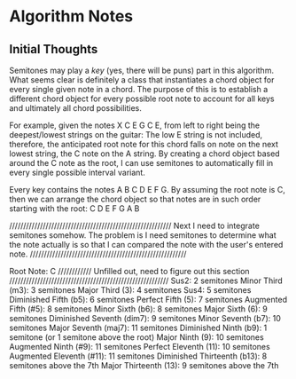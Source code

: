 # Algorithm Notes

## Initial Thoughts
Semitones may play a *key* (yes, there will be puns) part in this algorithm. What seems clear is definitely a class that instantiates a chord object for every single given note in a chord. The purpose of this is to establish a different chord object for every possible root note to account for all keys and ultimately all chord possibilities.

For example, given the notes X C E G C E, from left to right being the deepest/lowest strings on the guitar:
The low E string is not included, therefore, the anticipated root note for this chord falls on note on the next lowest string, the C note on the A string.
By creating a chord object based around the C note as the root, I can use semitones to automatically fill in every single possible interval variant.

Every key contains the notes A B C D E F G. By assuming the root note is C, then we can arrange the chord object so that notes are in such order starting with the root:
C D E F G A B
 
 //////////////////////////////////////////////////////////
Next I need to integrate semitones somehow. The problem is I need semitones to determine what the note actually is so that I can compared the note with the user's entered note.
////////////////////////////////////////////////////////

Root Note: C
//////////// Unfilled out, need to figure out this section
/////////////////////////////////////////////////////////
Sus2: 2 semitones
Minor Third (m3): 3 semitones
Major Third (3): 4 semitones
Sus4: 5 semitones
Diminished Fifth (b5): 6 semitones
Perfect Fifth (5): 7 semitones
Augmented Fifth (#5): 8 semitones
Minor Sixth (b6): 8 semitones
Major Sixth (6): 9 semitones
Diminished Seventh (dim7): 9 semitones
Minor Seventh (b7): 10 semitones
Major Seventh (maj7): 11 semitones
Diminished Ninth (b9): 1 semitone (or 1 semitone above the root)
Major Ninth (9): 10 semitones
Augmented Ninth (#9): 11 semitones
Perfect Eleventh (11): 10 semitones
Augmented Eleventh (#11): 11 semitones
Diminished Thirteenth (b13): 8 semitones above the 7th
Major Thirteenth (13): 9 semitones above the 7th